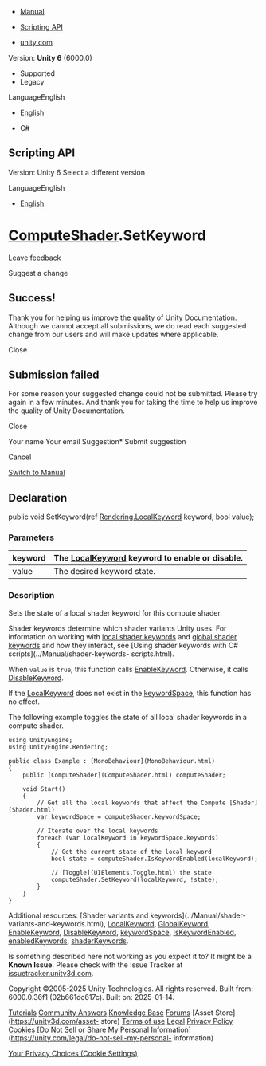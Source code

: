 [ ]()

  * [Manual](../Manual/index.html)
  * [Scripting API](../ScriptReference/index.html)

  * [unity.com](https://unity.com/)

Version: **Unity 6** (6000.0)

  * Supported
  * Legacy

LanguageEnglish

  * [English]()

  * C#

[ ](https://docs.unity3d.com)

## Scripting API

Version: Unity 6 Select a different version

LanguageEnglish

  * [English]()

#  [ComputeShader](ComputeShader.html).SetKeyword

Leave feedback

Suggest a change

## Success!

Thank you for helping us improve the quality of Unity Documentation. Although
we cannot accept all submissions, we do read each suggested change from our
users and will make updates where applicable.

Close

## Submission failed

For some reason your suggested change could not be submitted. Please <a>try
again</a> in a few minutes. And thank you for taking the time to help us
improve the quality of Unity Documentation.

Close

Your name Your email Suggestion* Submit suggestion

Cancel

[Switch to Manual](../Manual/class-ComputeShader.html "Go to ComputeShader
Component in the Manual")

## Declaration

public void SetKeyword(ref
[Rendering.LocalKeyword](Rendering.LocalKeyword.html) keyword, bool value);

### Parameters

keyword | The [LocalKeyword](Rendering.LocalKeyword.html) keyword to enable or disable.  
---|---  
value | The desired keyword state.  
  
### Description

Sets the state of a local shader keyword for this compute shader.

Shader keywords determine which shader variants Unity uses. For information on
working with [local shader keywords](Rendering.LocalKeyword.html) and [global
shader keywords](Rendering.GlobalKeyword.html) and how they interact, see
[Using shader keywords with C# scripts](../Manual/shader-keywords-
scripts.html).  
  
When `value` is `true`, this function calls
[EnableKeyword](ComputeShader.EnableKeyword.html). Otherwise, it calls
[DisableKeyword](ComputeShader.DisableKeyword.html).  
  
If the [LocalKeyword](Rendering.LocalKeyword.html) does not exist in the
[keywordSpace](ComputeShader-keywordSpace.html), this function has no effect.  
  
The following example toggles the state of all local shader keywords in a
compute shader.

    
    
    using UnityEngine;
    using UnityEngine.Rendering;  
      
    public class Example : [MonoBehaviour](MonoBehaviour.html)
    {
        public [ComputeShader](ComputeShader.html) computeShader;  
      
        void Start()
        {
            // Get all the local keywords that affect the Compute [Shader](Shader.html)
            var keywordSpace = computeShader.keywordSpace;  
      
            // Iterate over the local keywords
            foreach (var localKeyword in keywordSpace.keywords)
            {
                // Get the current state of the local keyword
                bool state = computeShader.IsKeywordEnabled(localKeyword);  
      
                // [Toggle](UIElements.Toggle.html) the state
                computeShader.SetKeyword(localKeyword, !state);
            }
        }
    }
    

Additional resources: [Shader variants and keywords](../Manual/shader-
variants-and-keywords.html), [LocalKeyword](Rendering.LocalKeyword.html),
[GlobalKeyword](Rendering.GlobalKeyword.html),
[EnableKeyword](ComputeShader.EnableKeyword.html),
[DisableKeyword](ComputeShader.DisableKeyword.html),
[keywordSpace](ComputeShader-keywordSpace.html),
[IsKeywordEnabled](ComputeShader.IsKeywordEnabled.html),
[enabledKeywords](ComputeShader-enabledKeywords.html),
[shaderKeywords](ComputeShader-shaderKeywords.html).

Is something described here not working as you expect it to? It might be a
**Known Issue**. Please check with the Issue Tracker at
[issuetracker.unity3d.com](https://issuetracker.unity3d.com).

Copyright ©2005-2025 Unity Technologies. All rights reserved. Built from:
6000.0.36f1 (02b661dc617c). Built on: 2025-01-14.

[Tutorials](https://unity3d.com/learn) [Community
Answers](https://answers.unity3d.com) [Knowledge
Base](https://support.unity3d.com/hc/en-us)
[Forums](https://forum.unity3d.com) [Asset Store](https://unity3d.com/asset-
store) [Terms of use](https://docs.unity3d.com/Manual/TermsOfUse.html)
[Legal](https://unity.com/legal) [Privacy
Policy](https://unity.com/legal/privacy-policy)
[Cookies](https://unity.com/legal/cookie-policy) [Do Not Sell or Share My
Personal Information](https://unity.com/legal/do-not-sell-my-personal-
information)

[Your Privacy Choices (Cookie Settings)](javascript:void\(0\);)

